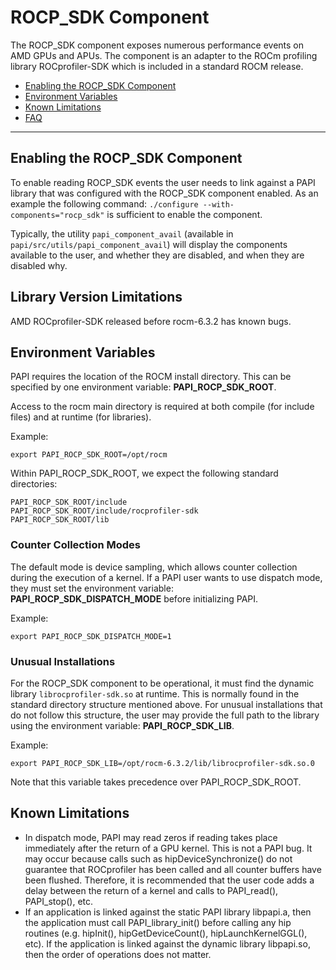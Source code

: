 # ROCP\_SDK Component

The ROCP\_SDK component exposes numerous performance events on AMD GPUs and APUs.
The component is an adapter to the ROCm profiling library ROCprofiler-SDK which is included in a standard ROCM release.

* [Enabling the ROCP\_SDK Component](#enabling-the-rocm-component)
* [Environment Variables](#environment-variables)
* [Known Limitations](#known-limitations)
* [FAQ](#faq)
***
## Enabling the ROCP\_SDK Component
    
To enable reading ROCP\_SDK events the user needs to link against a PAPI library that was configured with the ROCP\_SDK component enabled. As an example the following command: `./configure --with-components="rocp_sdk"` is sufficient to enable the component.

Typically, the utility `papi_component_avail` (available in `papi/src/utils/papi_component_avail`) will display the components available to the user, and whether they are disabled, and when they are disabled why.

## Library Version Limitations
AMD ROCprofiler-SDK released before rocm-6.3.2 has known bugs.

## Environment Variables

PAPI requires the location of the ROCM install directory. This can be
specified by one environment variable: **PAPI\_ROCP\_SDK\_ROOT**.
    
Access to the rocm main directory is required at both compile (for include
files) and at runtime (for libraries).
            
Example:
 
    export PAPI_ROCP_SDK_ROOT=/opt/rocm

Within PAPI\_ROCP\_SDK\_ROOT, we expect the following standard directories:

    PAPI_ROCP_SDK_ROOT/include
    PAPI_ROCP_SDK_ROOT/include/rocprofiler-sdk
    PAPI_ROCP_SDK_ROOT/lib

### Counter Collection Modes

The default mode is device sampling, which allows counter collection during the execution of a kernel. If a PAPI user wants to use dispatch mode, they must set the environment variable: **PAPI\_ROCP\_SDK\_DISPATCH\_MODE** before initializing PAPI.

Example:

    export PAPI_ROCP_SDK_DISPATCH_MODE=1

### Unusual Installations

For the ROCP\_SDK component to be operational, it must find the dynamic library `librocprofiler-sdk.so` at runtime. This is normally found in the standard directory structure mentioned above. For unusual installations that do not follow this structure, the user may provide the full path to the library using the environment variable: **PAPI\_ROCP\_SDK\_LIB**.

Example:

    export PAPI_ROCP_SDK_LIB=/opt/rocm-6.3.2/lib/librocprofiler-sdk.so.0

Note that this variable takes precedence over PAPI\_ROCP\_SDK\_ROOT.

## Known Limitations

* In dispatch mode, PAPI may read zeros if reading takes place immediately after the return of a GPU kernel. This is not a PAPI bug. It may occur because calls such as hipDeviceSynchronize() do not guarantee that ROCprofiler has been called and all counter buffers have been flushed.  Therefore, it is recommended that the user code adds a delay between the return of a kernel and calls to PAPI_read(), PAPI_stop(), etc.
* If an application is linked against the static PAPI library libpapi.a, then the application must call PAPI_library_init() before calling any hip routines (e.g. hipInit(), hipGetDeviceCount(), hipLaunchKernelGGL(), etc). If the application is linked against the dynamic library libpapi.so, then the order of operations does not matter.
